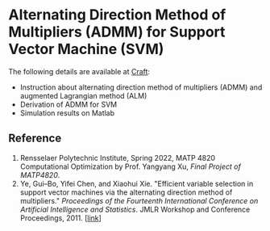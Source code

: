 # Alternating Direction Method of Multipliers (ADMM) for Support Vector Machine (SVM)

The following details are available at [Craft](https://craft.tianrui.blog/admm-for-svm):
- Instruction about alternating direction method of multipliers (ADMM) and augmented Lagrangian method (ALM)
- Derivation of ADMM for SVM
- Simulation results on Matlab

## Reference

1. Rensselaer Polytechnic Institute, Spring 2022, MATP 4820 Computational Optimization by Prof. Yangyang Xu, *Final Project of MATP4820*.
2. Ye, Gui–Bo, Yifei Chen, and Xiaohui Xie. "Efficient variable selection in support vector machines via the alternating direction method of multipliers." *Proceedings of the Fourteenth International Conference on Artificial Intelligence and Statistics*. JMLR Workshop and Conference Proceedings, 2011. [[link](https://proceedings.mlr.press/v15/ye11a/ye11a.pdf)]
